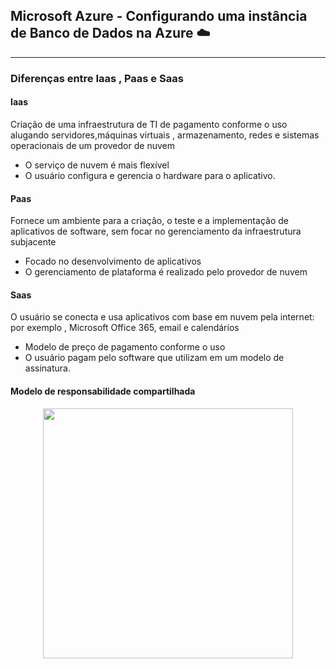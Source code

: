 ## Microsoft Azure - Configurando uma instância de Banco de Dados na Azure ☁️
---
### Diferenças entre Iaas , Paas e Saas

#### Iaas
<!-- imagem -->
Criação de uma infraestrutura de TI de pagamento conforme o uso alugando servidores,máquinas virtuais , armazenamento, redes e sistemas operacionais de um provedor de nuvem
* O serviço de nuvem é mais flexível
* O usuário configura e gerencia o hardware para o aplicativo.

#### Paas
<!-- imagem -->
Fornece um ambiente para a criação, o teste e a implementação de aplicativos de software, sem focar no gerenciamento da infraestrutura subjacente
* Focado no desenvolvimento de aplicativos
* O gerenciamento de plataforma é realizado pelo provedor de nuvem


#### Saas
<!-- imagem -->
O usuário se conecta e usa aplicativos com base em nuvem pela internet: por exemplo , Microsoft Office 365, email e calendários
* Modelo de preço de pagamento conforme o uso
* O usuário pagam pelo software que utilizam em um modelo de assinatura.


#### Modelo de responsabilidade compartilhada

<div align=center>
  <img src="https://github.com/user-attachments/assets/04cc8126-6657-4dd7-aba8-ba0a854719cd" width=400 />
</div>


